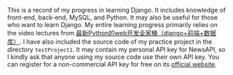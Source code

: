 This is a record of my progress in learning Django. It includes knowledge of front-end, back-end, MySQL, and Python. It may also be useful for those who want to learn Django. My entire learning progress primarily relies on the video lectures from [最新Python的web开发全家桶（django+前端+数据库）](https://www.bilibili.com/video/BV1rT4y1v7uQ/?share_source=copy_web&vd_source=916a29382deff2a70494e371bf417134). I have also included the source code of my practice project in the directory `testProject1`. It may contain my personal API key for NewsAPI, so I kindly ask that anyone using my source code use their own API key. You can register for a non-commercial API key for free on its [official website](https://newsapi.org/).
